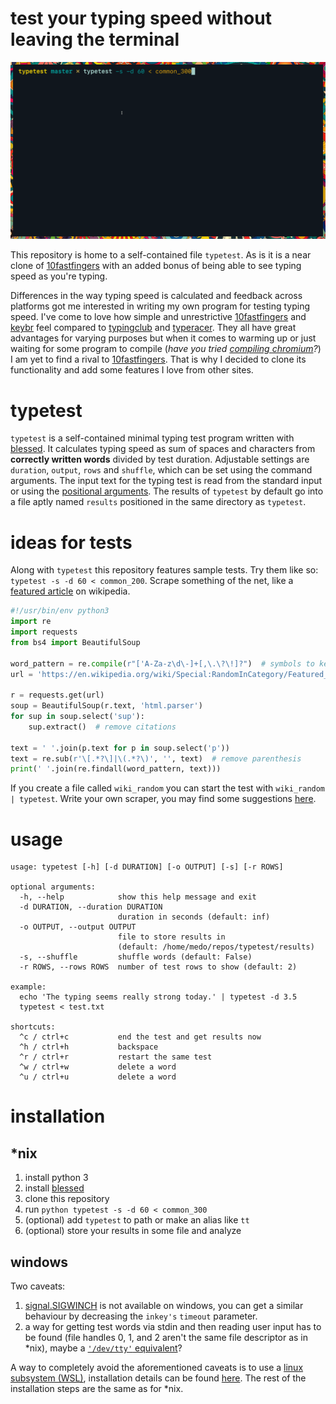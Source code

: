 # test your typing speed without leaving the terminal
![example](./img/example.gif)

This repository is home to a self-contained file `typetest`.
As is it is a near clone of [10fastfingers](https://10fastfingers.com/typing-test/english) with an added bonus of being able to see typing speed as you're typing.

Differences in the way typing speed is calculated and feedback across platforms got me interested in writing my own program for testing typing speed.
I've come to love how simple and unrestrictive [10fastfingers](https://10fastfingers.com/typing-test/english) and [keybr](https://keybr.com) feel compared to [typingclub](https://www.typingclub.com/) and [typeracer](https://www.typeracer.com).
They all have great advantages for varying purposes but when it comes to warming up or just waiting for some program to compile (*have you tried [compiling chromium](https://www.reddit.com/r/archlinux/comments/gdeiui/ungoogledchromium_taking_a_long_time_to_build/)?*) I am yet to find a rival to [10fastfingers](https://10fastfingers.com/typing-test/english).
That is why I decided to clone its functionality and add some features I love from other sites.

# typetest
`typetest` is a self-contained minimal typing test program written with [blessed](https://github.com/jquast/blessed/).
It calculates typing speed as sum of spaces and characters from **correctly written words** divided by test duration.
Adjustable settings are `duration`, `output`, `rows` and `shuffle`, which can be set using the command arguments.
The input text for the typing test is read from the standard input or using the [positional arguments](https://docs.python.org/3/glossary.html#term-argument).
The results of `typetest` by default go into a file aptly named `results` positioned in the same directory as `typetest`.

# ideas for tests
Along with `typetest` this repository features sample tests.
Try them like so: `typetest -s -d 60 < common_200`.
Scrape something of the net, like a [featured article](https://en.wikipedia.org/wiki/Wikipedia:Featured_articles) on wikipedia.

```python
#!/usr/bin/env python3
import re
import requests
from bs4 import BeautifulSoup

word_pattern = re.compile(r"['A-Za-z\d\-]+[,\.\?\!]?")  # symbols to keep
url = 'https://en.wikipedia.org/wiki/Special:RandomInCategory/Featured_articles'

r = requests.get(url)
soup = BeautifulSoup(r.text, 'html.parser')
for sup in soup.select('sup'):
    sup.extract()  # remove citations

text = ' '.join(p.text for p in soup.select('p'))
text = re.sub(r'\[.*?\]|\(.*?\)', '', text)  # remove parenthesis
print(' '.join(re.findall(word_pattern, text)))
```
If you create a file called `wiki_random` you can start the test with `wiki_random | typetest`.
Write your own scraper, you may find some suggestions [here](https://en.wikipedia.org/wiki/Lists_of_English_words).

# usage

```
usage: typetest [-h] [-d DURATION] [-o OUTPUT] [-s] [-r ROWS]

optional arguments:
  -h, --help            show this help message and exit
  -d DURATION, --duration DURATION
                        duration in seconds (default: inf)
  -o OUTPUT, --output OUTPUT
                        file to store results in
                        (default: /home/medo/repos/typetest/results)
  -s, --shuffle         shuffle words (default: False)
  -r ROWS, --rows ROWS  number of test rows to show (default: 2)

example:
  echo 'The typing seems really strong today.' | typetest -d 3.5
  typetest < test.txt

shortcuts:
  ^c / ctrl+c           end the test and get results now
  ^h / ctrl+h           backspace
  ^r / ctrl+r           restart the same test
  ^w / ctrl+w           delete a word
  ^u / ctrl+u           delete a word
```

# installation

## \*nix

1. install python 3
2. install [blessed](https://pypi.org/project/blessed/)
3. clone this repository
4. run `python typetest -s -d 60 < common_300`
5. (optional) add `typetest` to path or make an alias like `tt`
6. (optional) store your results in some file and analyze

## windows

Two caveats:
1. [signal.SIGWINCH](https://docs.python.org/3/library/signal.html#signal.SIGWINCH) is not available on windows, you can get a similar behaviour by decreasing the `inkey's` `timeout` parameter.
2. a way for getting test words via stdin and then reading user input has to be found (file handles 0, 1, and 2 aren't the same file descriptor as in \*nix), maybe a [`'/dev/tty'` equivalent](https://rubytalk.org/t/dev-tty-in-windows/19140)?

A way to completely avoid the aforementioned caveats is to use a [linux subsystem (WSL)](https://docs.microsoft.com/en-us/windows/wsl/about), installation details can be found [here](https://docs.microsoft.com/en-us/windows/wsl/install-win10).
The rest of the installation steps are the same as for \*nix.

